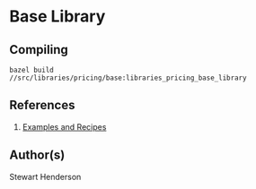 # Base Library

## Compiling

`bazel build //src/libraries/pricing/base:libraries_pricing_base_library`

## References

1. [Examples and Recipes](https://github.com/HowardHinnant/date/wiki/Examples-and-Recipes)

## Author(s)

Stewart Henderson
